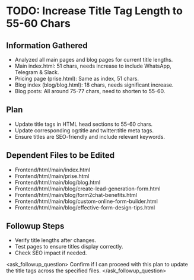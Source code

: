 # TODO: Increase Title Tag Length to 55-60 Chars

## Information Gathered
- Analyzed all main pages and blog pages for current title lengths.
- Main index.html: 51 chars, needs increase to include WhatsApp, Telegram & Slack.
- Pricing page (prise.html): Same as index, 51 chars.
- Blog index (blog/blog.html): 18 chars, needs significant increase.
- Blog posts: All around 75-77 chars, need to shorten to 55-60.

## Plan
- Update title tags in HTML head sections to 55-60 chars.
- Update corresponding og:title and twitter:title meta tags.
- Ensure titles are SEO-friendly and include relevant keywords.

## Dependent Files to be Edited
- Frontend/html/main/index.html
- Frontend/html/main/prise.html
- Frontend/html/main/blog/blog.html
- Frontend/html/main/blog/create-lead-generation-form.html
- Frontend/html/main/blog/form2chat-benefits.html
- Frontend/html/main/blog/custom-online-form-builder.html
- Frontend/html/main/blog/effective-form-design-tips.html

## Followup Steps
- Verify title lengths after changes.
- Test pages to ensure titles display correctly.
- Check SEO impact if needed.

<ask_followup_question>
<question>Confirm if I can proceed with this plan to update the title tags across the specified files.</question>
</ask_followup_question>
